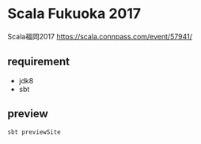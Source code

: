 # Scala Fukuoka 2017

Scala福岡2017 https://scala.connpass.com/event/57941/

## requirement

* jdk8
* sbt

## preview

```sh
sbt previewSite
```
